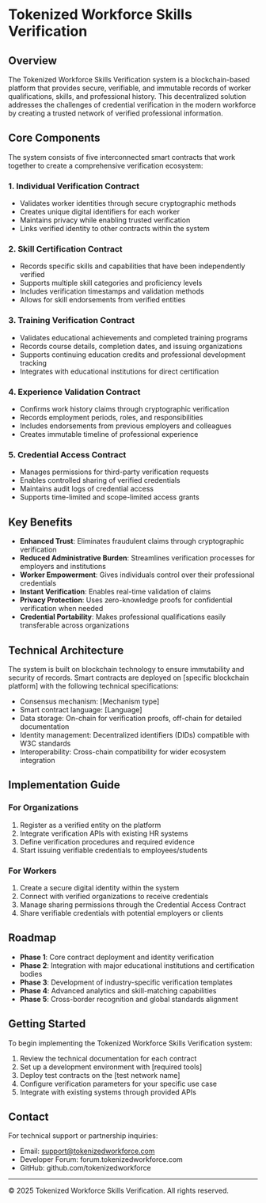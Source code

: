 # Tokenized Workforce Skills Verification

## Overview

The Tokenized Workforce Skills Verification system is a blockchain-based platform that provides secure, verifiable, and immutable records of worker qualifications, skills, and professional history. This decentralized solution addresses the challenges of credential verification in the modern workforce by creating a trusted network of verified professional information.

## Core Components

The system consists of five interconnected smart contracts that work together to create a comprehensive verification ecosystem:

### 1. Individual Verification Contract
- Validates worker identities through secure cryptographic methods
- Creates unique digital identifiers for each worker
- Maintains privacy while enabling trusted verification
- Links verified identity to other contracts within the system

### 2. Skill Certification Contract
- Records specific skills and capabilities that have been independently verified
- Supports multiple skill categories and proficiency levels
- Includes verification timestamps and validation methods
- Allows for skill endorsements from verified entities

### 3. Training Verification Contract
- Validates educational achievements and completed training programs
- Records course details, completion dates, and issuing organizations
- Supports continuing education credits and professional development tracking
- Integrates with educational institutions for direct certification

### 4. Experience Validation Contract
- Confirms work history claims through cryptographic verification
- Records employment periods, roles, and responsibilities
- Includes endorsements from previous employers and colleagues
- Creates immutable timeline of professional experience

### 5. Credential Access Contract
- Manages permissions for third-party verification requests
- Enables controlled sharing of verified credentials
- Maintains audit logs of credential access
- Supports time-limited and scope-limited access grants

## Key Benefits

- **Enhanced Trust**: Eliminates fraudulent claims through cryptographic verification
- **Reduced Administrative Burden**: Streamlines verification processes for employers and institutions
- **Worker Empowerment**: Gives individuals control over their professional credentials
- **Instant Verification**: Enables real-time validation of claims
- **Privacy Protection**: Uses zero-knowledge proofs for confidential verification when needed
- **Credential Portability**: Makes professional qualifications easily transferable across organizations

## Technical Architecture

The system is built on blockchain technology to ensure immutability and security of records. Smart contracts are deployed on [specific blockchain platform] with the following technical specifications:

- Consensus mechanism: [Mechanism type]
- Smart contract language: [Language]
- Data storage: On-chain for verification proofs, off-chain for detailed documentation
- Identity management: Decentralized identifiers (DIDs) compatible with W3C standards
- Interoperability: Cross-chain compatibility for wider ecosystem integration

## Implementation Guide

### For Organizations

1. Register as a verified entity on the platform
2. Integrate verification APIs with existing HR systems
3. Define verification procedures and required evidence
4. Start issuing verifiable credentials to employees/students

### For Workers

1. Create a secure digital identity within the system
2. Connect with verified organizations to receive credentials
3. Manage sharing permissions through the Credential Access Contract
4. Share verifiable credentials with potential employers or clients

## Roadmap

- **Phase 1**: Core contract deployment and identity verification
- **Phase 2**: Integration with major educational institutions and certification bodies
- **Phase 3**: Development of industry-specific verification templates
- **Phase 4**: Advanced analytics and skill-matching capabilities
- **Phase 5**: Cross-border recognition and global standards alignment

## Getting Started

To begin implementing the Tokenized Workforce Skills Verification system:

1. Review the technical documentation for each contract
2. Set up a development environment with [required tools]
3. Deploy test contracts on the [test network name]
4. Configure verification parameters for your specific use case
5. Integrate with existing systems through provided APIs

## Contact

For technical support or partnership inquiries:
- Email: support@tokenizedworkforce.com
- Developer Forum: forum.tokenizedworkforce.com
- GitHub: github.com/tokenizedworkforce

---

© 2025 Tokenized Workforce Skills Verification. All rights reserved.
